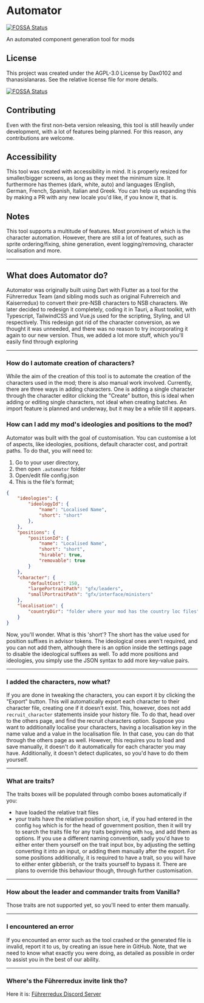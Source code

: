 # Automator
[![FOSSA Status](https://app.fossa.com/api/projects/git%2Bgithub.com%2FFuhrerredux%2Fautomator.svg?type=shield)](https://app.fossa.com/projects/git%2Bgithub.com%2FFuhrerredux%2Fautomator?ref=badge_shield)


An automated component generation tool for mods

## License

This project was created under the AGPL-3.0 License by Dax0102 and thanasislanaras. See the relative license file for more details.


[![FOSSA Status](https://app.fossa.com/api/projects/git%2Bgithub.com%2FFuhrerredux%2Fautomator.svg?type=large)](https://app.fossa.com/projects/git%2Bgithub.com%2FFuhrerredux%2Fautomator?ref=badge_large)

## Contributing

Even with the first non-beta version releasing, this tool is still heavily under development, with a lot of features being planned. For this reason, any contributions are welcome.

## Accessibility

This tool was created with accessibility in mind. It is properly resized for smaller/bigger screens, as long as they meet the minimum size. It furthermore has themes (dark, white, auto) and languages (English, German, French, Spanish, Italian and Greek. You can help us expanding this by making a PR with any new locale you'd like, if you know it, that is.

## Notes

This tool supports a multitude of features. Most prominent of which is the character automation. However, there are still a lot of features, such as sprite ordering/fixing, shine generation, event logging/removing, character localisation and more.

---


## What does Automator do?
Automator was originally built using Dart with Flutter as a tool for the Führerredux Team (and sibling mods such as original Fuhrerreich and Kaiserredux) to convert their pre-NSB characters to NSB characters. We later decided to redesign it completely, coding it in Tauri, a Rust toolkit, with Typescript, TailwindCSS and Vue.js used for the scripting, Styling, and UI respectively. This redesign got rid of the character conversion, as we thought it was unneeded, and there was no reason to try incorporating it again to our new version. Thus, we added a lot more stuff, which you'll easily find through exploring

---

### How do I automate creation of characters?

While the aim of the creation of this tool is to automate the creation of the
characters used in the mod; there is also manual work involved. Currently,
there are three ways in adding characters. One is adding a single character
through the character editor clicking the "Create" button, this is ideal when
adding or editing single characters, not ideal when creating batches. An import feature is planned and underway, but it may be a while till it appears.

### How can I add my mod's ideologies and positions to the mod?
Automator was built with the goal of customisation. You can customise a lot of aspects, like ideologies, positions, default character cost, and portrait paths. To do that, you will need to:
1. Go to your user directory,
2. then open `.automator` folder
3. Open/edit file config.json
4. This is the file's format;

```json
{
    "ideologies": {
        "ideologyId": {
            "name": "Localised Name",
            "short": "short"
        },
    },
    "positions": {
        "positionId": {
            "name": "Localised Name",
            "short": "short",
            "hirable": true,
            "removable": true
        }
    },
    "character": {
        "defaultCost": 150,
        "largePortraitPath": "gfx/leaders",
        "smallPortraitPath": "gfx/interface/ministers"
    },
    "localisation": {
        "countryDir": "folder where your mod has the country loc files"
    }
}
```

Now, you'll wonder. What is this 'short'? The short has the value used for position suffixes in advisor tokens. The ideological ones aren't required, and you can not add them, although there is an option inside the settings page to disable the ideological suffixes as well. To add more positions and ideologies, you simply use the JSON syntax to add more key-value pairs.

---

### I added the characters, now what?

If you are done in tweaking the characters, you can export it by clicking the
"Export" button. This will automatically export each character to their character file, creating one if it doesn't exist. This, however, does not add `recruit_character` statements inside your history file. To do that, head over to the others page, and find the recruit characters option. Suppose you want to additionally localise your characters, having a localisation key in the name value and a value in the localisation file. In that case, you can do that through the others page as well. However, this requires you to load and save manually, it doesn't do it automatically for each character you may have. Additionally, it doesn't detect duplicates, so you'd have to do them yourself.

---

### What are traits?

The traits boxes will be populated through combo boxes automatically if you:
- have loaded the relative trait files
- your traits have the relative position short, i.e, if you had entered in the config `hog` which is for the head of government position, then it will try to search the traits file for any traits beginning with `hog`, and add them as options. If you use a different naming convention, sadly you'd have to either enter them yourself on the trait input box, by adjusting the setting converting it into an input, or adding them manually after the export. For some positions additionally, it is required to have a trait, so you will have to either enter gibberish, or the traits yourself to bypass it. There are plans to override this behaviour though, through further customisation.

---


### How about the leader and commander traits from Vanilla?

Those traits are not supported yet, so you'll need to enter them manually.

---

### I encountered an error

If you encounted an error such as the tool crashed or the generated file is
invalid, report it to us, by creating an issue here in GitHub. Note, that we need to know what exactly you were doing, as detailed as possible in order to assist you in the best of our ability.

---

### Where's the Führerredux invite link tho?

Here it is: [Führerredux Discord Server](https://discord.gg/dVT7bHNVgY)